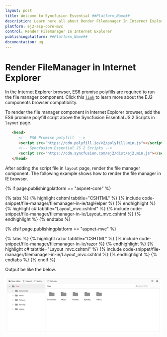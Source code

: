 ```yaml
---
layout: post
title: Welcome to Syncfusion Essential ##Platform_Name##
description: Learn here all about Render Filemanager In Internet Explorer of Syncfusion Essential ##Platform_Name## widgets based on HTML5 and jQuery.
platform: ej2-asp-core-mvc
control: Render Filemanager In Internet Explorer
publishingplatform: ##Platform_Name##
documentation: ug
---
```


# Render FileManager in Internet Explorer

In the Internet Explorer browser, ES6 promise polyfills are required to run the file manager component. Click this  [`link`](https://ej2.syncfusion.com/aspnetcore/documentation/browser/?no-cache=1) to learn more about the EJ2 components browser compatibility.

To render the file manager component in Internet Explorer browser, add the ES6 promise polyfill script above the Syncfusion Essential JS 2 Scripts in `layout` page.

  ```html
     <head>
        <!-- ES6 Promise polyfill  -->
        <script src="https://cdn.polyfill.io/v2/polyfill.min.js"></script>
        <!-- Syncfusion Essential JS 2 Scripts -->
        <script src="https://cdn.syncfusion.com/ej2/dist/ej2.min.js"></script>
     </head>
   ```

After adding the script file in `layout` page, render the file manager component. The following example shows how to render the file manager in IE browser.

{% if page.publishingplatform == "aspnet-core" %}

{% tabs %}
{% highlight cshtml tabtitle="CSHTML" %}
{% include code-snippet/file-manager/filemanager-in-ie/tagHelper %}
{% endhighlight %}
{% highlight c# tabtitle="Layout_mvc.cshtml" %}
{% include code-snippet/file-manager/filemanager-in-ie/Layout_mvc.cshtml %}
{% endhighlight %}
{% endtabs %}

{% elsif page.publishingplatform == "aspnet-mvc" %}

{% tabs %}
{% highlight razor tabtitle="CSHTML" %}
{% include code-snippet/file-manager/filemanager-in-ie/razor %}
{% endhighlight %}
{% highlight c# tabtitle="Layout_mvc.cshtml" %}
{% include code-snippet/file-manager/filemanager-in-ie/Layout_mvc.cshtml %}
{% endhighlight %}
{% endtabs %}
{% endif %}



Output be like the below.

![FileManager largeicons view](./../images/large_icons.PNG)
